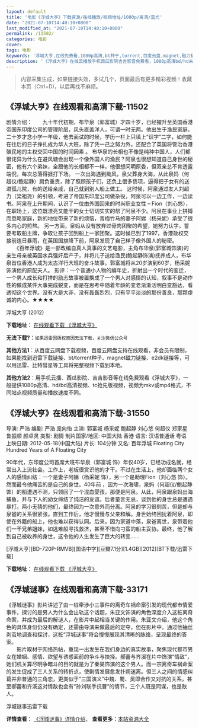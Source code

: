 ```yaml
---
layout: default
title: '电影《浮城大亨》下载资源/在线播放/视频地址/1080p/高清/蓝光'
date: "2021-07-10T14:40:10+0800"
last_modified_at: "2021-07-10T14:40:10+0800"
permalink: /11502/
categories: 电影
cover:
tags: 电影
keywords: '浮城大亨,在线免费看,1080p高清,bt种子,torrent,百度云盘,magnet,磁力链,迅雷下载资源'
description: '《浮城大亨》在线云播放手机西瓜影院吉吉影音免费看，1080p高清bd/hd未删减完整版和tc抢先枪版，mkv/mp4格式，附带bt/torrent种子、magnet/磁力链、百度云盘、网盘资源迅雷下载链接'
---
```


>内容采集生成，如果链接失效，多试几个，页面最后有更多精彩视频！收藏本页（Ctrl+D)，以后再找不麻烦。


## 《浮城大亨》在线观看和高清下载-11502

剧情介绍：　　九十年代初期，布华泉（郭富城）才四十岁，已经擢升至英国香港帝国东印度公司的管理阶层，风头直盖洋人，可谓一时无两。他出生于渔民家庭，二十岁才念小学一年级，他去面试的时候，学历一栏上只填上“识字”二字，如何能在往后的日子挣扎成为华人大班，除了凭一己之努力外，还配合了英国将管治香港殖民地的主权交回中国的时间因素 。 布华泉的长相也不像是纯种中国人，人们都很诧异为什么在避风塘会出现一个像外国人的渔民？阿泉也很想知道自己身世的秘密，他有六个弟妹，全跟他的长相都不一样，他很想问明原委，但双亲总不肯透露端倪，每次总落得捱打下场。 一次出海遇到颱风，泉父葬身大海，从此泉妈（何超仪/鲍起静）肩负重责，除了照顾孩子们，还负上很多债项，逼得把子女有的送进孤儿院，有的送给亲戚，自己就到别人船上做工。 这时候，阿泉通过友人刘超力（梁祖尧）的引领，考进了帝国东印度公司做杂役，阿泉可以一边工作，一边读书。阿泉在上升期间，认识了一位由外国回来的时尚职业女性 – Fion（刘心悠），在职场上，这位既漂亮又能干的女士切切实实的帮了阿泉不少。阿泉在事业上拼搏而忽略家庭，新的地位带来了新的烦恼，青梅竹马的妻子阿娣（杨采妮）承受了很多内心的煎熬。 另一方面，泉妈从没有放弃过骨肉团聚的希望，她努力认字，誓要考取船主牌，争取让孩子回到船上一家团聚。这时候已到了1997，香港政权交接前连日暴雨，在英国国旗降下前，阿泉发现了自己样子像外国人的秘密。 　　《百年浮城》是一部改编自真人真事的文艺电影，主角布华泉(郭富城饰演)的亲生母亲被英国水兵强奸后产子，并将儿子送给渔民(鲍起静饰演)抚养成人，布华泉首位香港人成为太古洋行大班的奋斗故事。郭富城将从20岁演到60岁，杨采妮饰演他的原配夫人。 影评：一个普通小人物的编年史，折射出一个时代的变迁，一个男人成长和打拼的励志故事被置换成了一个男人对感情的认知，叙事不是动作性的做成某件大事完成蜕变，而是在思考中随着年龄的变老渐渐活明白变豁达，看透彻这个世界。没有大是大非，没有轰轰烈烈，只有平平淡淡的那份善良，那颗虔诚的内心。★★★★


浮城大亨 (2012)

**下载地址**： [在线观看下载 《浮城大亨》](https://www.btbtdy.me/btdy/dy7668.html) 


**无法下载?**：`如果迅雷因版权原因无法下载，关注微信公众号 `

**其他方法1**：从百度云网盘下载视频，百度云网盘支持在线观看，非会员有限制，如果能找到迅雷下载链接、bt/torrent种子、magnet磁力链接、e2dk链接等，可以用迅雷、比特彗星等工具将完整视频下载到本地。

**其他方法2**：用手机云播、西瓜影院、吉吉影音等在线免费观看《浮城大亨》，一般提供1080p高清、hd/bd高清视频、tc抢先版视频，视频为mkv或mp4格式，不同站点视频质量和播放速度不同。


## 《浮城大亨》在线观看和高清下载-31550

导演: 严浩 编剧: 严浩 庞向怡 主演: 郭富城 杨采妮 鲍起静 刘心悠 何超仪 郑家星 鲁振顺 颜卓灵 类型: 剧情 制片国家/地区: 中国大陆 香港 语言: 汉语普通话 粤语 上映日期: 2012-05-18(中国大陆) 片长: 104分钟 又名: 百年浮城 Floating City Hundred Years of A Floating City

90年代，东印度公司首席大班布华泉（郭富城 饰）年仅40岁，已经功成名就，经常出入上流社会。工作上，老板很赏识他的才干。不过在生活上，他却面临两个女人的感情纠结：一个是妻子阿娣（杨采妮 饰），另一个是助理Fion（刘心悠 饰）。然而最令他痛苦的是自己的身世。40年前 ，因为一次海啸，泉妈（何超仪/鲍起静 饰）的船遭遇不测，只领回了一个混血婴孩，那便是阿泉。从此，阿泉跟泉妈出海捕鱼，并与下人的幼女缔结了纯洁的友谊。后者童言无忌，谈到他的身世总是遭遇暴打。两小无猜的他们，最终因为一次意外而分离。阿泉的学习很刻苦，但是却与泉爸的关系很紧张。直到工作后，他才慢慢与父亲和解。身世始终困扰着阿泉，即使在外籍的船上，他也难以获得认同。后来，因为家道中落，泉爸离世，泉带着他们一干兄弟姐妹，如逃难般寻找救济，甚至不惜向刁蛮的船主妥协。最终，他了解到自己被收养的身世，这令他的人生发生了巨大的转变……


[浮城大亨][BD-720P-RMVB][国语中字][豆瓣7.1分][1.4GB][2012][BT下载/迅雷下载]

**下载地址**： [在线观看下载 《浮城大亨》](https://www.btdx8.com/torrent/floating_city_2012.html) 


## 《浮城谜事》在线观看和高清下载-33171

《浮城谜事》影片讲述了由一桩牵涉小三事件的离奇车祸命案引发的现代都市情爱事件，探讨的是男人为什么会出轨这个话题，朱亚文饰演的角色深度介入这桩离奇命案，并成为最后的解谜人，在影片中起相当关键的作用。朱亚文介绍，他这个角色的具体身份仍没有确定，还需由导演来做最后的定夺，但在影片中，通过他抽丝剥茧地调查和探讨，这桩“浮城谜事”将会慢慢展现其清晰的脉络，呈现最终的答案。<br />　　影片取材于网络热帖，重现一出发生在我们身边的真实故事，聚焦现代都市男女在婚姻、感情、欲望与诱惑面前的争斗与抉择。郝蕾与齐溪在片中饰演&ldquo;情敌”，她们机关算尽明争暗斗的目的就是为了秦昊饰演的这个男人。而一宗离奇车祸命案的发生促成了三人关系的转折点，使剧情发展愈发扑朔迷离。但三人之间的情感纠葛并非普通的三角恋，更类似于“三国演义”中魏、蜀、吴即合作又对抗的关系，甚至郝蕾和齐溪这对情敌也会有“孙刘联手抗曹”的情节，三个人既是同谋，也是敌人。


浮城谜事迅雷下载

**详情查看**： [《浮城谜事》详情介绍](/movie/33171/)， **查看更多**：[本站资源大全](/movie/t/all/)

